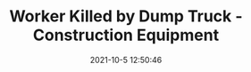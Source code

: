 ---
"title": "Worker Killed by Dump Truck - Construction Equipment"
"date": "2021-10-5 12:50:46"
"feed_name": "GOOGLENEWSCONSTRUCTION"
"feed_website": "https://news.google.com/search?q=construction%2Bincident&hl=en-US&gl=US&ceid=US:en"
"feed_rss": "https://news.google.com/rss/search?q=construction%2Bincident&hl=en-US&gl=US&ceid=US:en"
"link": "https://www.constructionequipment.com/worker-killed-dump-truck"
"source": "{'href': 'https://www.constructionequipment.com', 'title': 'Construction Equipment'}"
"file": "_posts/2021-1-1-edd9875a4244c8a59ba06b0efd354e15da5ae844.md"
"accident": "1"
"drilling": "1"
"dead": "1"
"injured": "0"
"arrested": "0"
"place": "unknown place"
"where": "unknown site"
"causes": "dump truck"
"place_uri": "unknown place"
---
